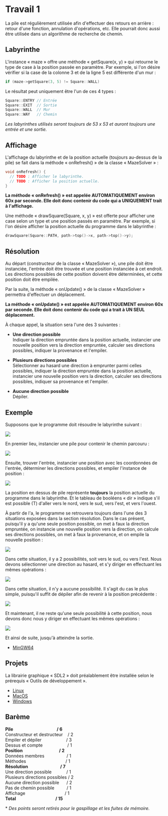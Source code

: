 # Travail 1 #

La pile est régulièrement utilisée afin d'effectuer des retours en arrière : retour d'une fonction, annulation d'opérations, etc. Elle pourrait donc aussi être utilisée dans un algorithme de recherche de chemin.

## Labyrinthe ##

L'instance « maze » offre une méthode « getSquare(x, y) » qui retourne le type de case à la position passée en paramètre. Par exemple, si l'on désire vérifier si la case de la colonne 3 et de la ligne 5 est différente d'un mur :

```cpp
if (maze->getSquare(3, 5) != Square::WALL)
```

Le résultat peut uniquement être l'un de ces 4 types :

```cpp
Square::ENTRY // Entrée
Square::EXIT  // Sortie
Square::WALL  // Mur
Square::WAY   // Chemin
```

*Les labyrinthes utilisés seront toujours de 53 x 53 et auront toujours une entrée et une sortie.*

## Affichage ##
L'affichage du labyrinthe et de la position actuelle (toujours au-dessus de la pile) se fait dans la méthode « onRefresh() » de la classe « MazeSolver » :

```cpp
void onRefresh() {
  // TODO : Afficher le labyrinthe.
  // TODO : Afficher la position actuelle.
}
```

**La méthode « onRefresh() » est appelée AUTOMATIQUEMENT environ 60x par seconde. Elle doit donc contenir du code qui a UNIQUEMENT trait à l'affichage.**

Une méthode « drawSquare(Square, x, y) » est offerte pour afficher une case selon un type et une position passés en paramètre. Par exemple, si l'on désire afficher la position actuelle du programme dans le labyrinthe :

```cpp
drawSquare(Square::PATH, path->top()->x, path->top()->y);
```

## Résolution ##

Au départ (constructeur de la classe « MazeSolver »), une pile doit être instanciée, l'entrée doit être trouvée et une position instanciée à cet endroit. Les directions possibles de cette position doivent être déterminées, et cette position doit être empilée.

Par la suite, la méthode « onUpdate() » de la classe « MazeSolver » permettra d'effectuer un déplacement.

**La méthode « onUpdate() » est appelée AUTOMATIQUEMENT environ 60x par seconde. Elle doit donc contenir du code qui a trait à UN SEUL déplacement.**

À chaque appel, la situation sera l'une des 3 suivantes :

- **Une direction possible**<br>
Indiquer la direction empruntée dans la position actuelle, instancier une nouvelle position vers la direction empruntée, calculer ses directions possibles, indiquer la provenance et l'empiler.

- **Plusieurs directions possibles**<br>
Sélectionner au hasard une direction à emprunter parmi celles possibles, indiquer la direction empruntée dans la position actuelle, instancier une nouvelle position vers la direction, calculer ses directions possibles, indiquer sa provenance et l'empiler.

- **Aucune direction possible**<br>
Dépiler.

## Exemple ##

Supposons que le programme doit résoudre le labyrinthe suivant : 

![](Images/TP1/Maze01.png)

En premier lieu, instancier une pile pour contenir le chemin parcouru :

![](Images/TP1/Maze02.png)

Ensuite, trouver l'entrée, instancier une position avec les coordonnées de l'entrée, déterminer les directions possibles, et empiler l'instance de position :

![](Images/TP1/Maze03.png)

La position en dessus de pile représente **toujours** la position actuelle du programme dans le labyrinthe. Et le tableau de booléens « dir » indique s'il est possible (T) d'aller vers le nord, vers le sud, vers l'est, et vers l'ouest.

À partir de l'a, le programme se retrouvera toujours dans l'une des 3 situations exposées dans la section résolution. Dans le cas présent, puisqu'il y a qu'une seule position possible, on met à faux la direction empruntée, on instancie une nouvelle position vers la direction, on calcule ses directions possibles, on met à faux la provenance, et on empile la nouvelle position :

![](Images/TP1/Maze04.png)

Dans cette situation, il y a 2 possibilités, soit vers le sud, ou vers l'est. Nous devons sélectionner une direction au hasard, et s'y diriger en effectuant les mêmes opérations :

![](Images/TP1/Maze05.png)

Dans cette situation, il n'y a aucune possibilité. Il s'agit du cas le plus simple, puisqu'il suffit de dépiler afin de revenir à la position précédente :

![](Images/TP1/Maze06.png)

Et maintenant, il ne reste qu'une seule possibilité à cette position, nous devons donc nous y diriger en effectuant les mêmes opérations :

![](Images/TP1/Maze07.png)

Et ainsi de suite, jusqu'à atteindre la sortie.

- [MinGW64](Fichiers/420C35JOTP1MINGW64.exe)

## Projets ##

La librairie graphique « SDL2 » doit préalablement être installée selon le prérequis « Outils de développement ».

- [Linux](Fichiers/420C35JOTP1LINUX.zip)
- [MacOS](Fichiers/420C35JOTP1MACOS.zip)
- [Windows](Fichiers/420C35JOTP1WINDOWS.zip)

## Barème ##

**Pile&nbsp;&nbsp;&nbsp;&nbsp;&nbsp;&nbsp;&nbsp;&nbsp;&nbsp;&nbsp;&nbsp;&nbsp;&nbsp;&nbsp;&nbsp;&nbsp;&nbsp;&nbsp;&nbsp;&nbsp;&nbsp;&nbsp;&nbsp;&nbsp;&nbsp;&nbsp;&nbsp;&nbsp;&nbsp;&nbsp;&nbsp;&nbsp;&nbsp;&nbsp;&nbsp;&nbsp;&nbsp;&nbsp;&nbsp;&nbsp;&nbsp;&nbsp;/ 6**<br>
Constructeur et destructeur&nbsp;&nbsp;&nbsp;&nbsp;/ 2<br>
Empiler et dépiler&nbsp;&nbsp;&nbsp;&nbsp;&nbsp;&nbsp;&nbsp;&nbsp;&nbsp;&nbsp;&nbsp;&nbsp;&nbsp;&nbsp;&nbsp;&nbsp;&nbsp;&nbsp;&nbsp;&nbsp;/ 3<br>
Dessus et compte&nbsp;&nbsp;&nbsp;&nbsp;&nbsp;&nbsp;&nbsp;&nbsp;&nbsp;&nbsp;&nbsp;&nbsp;&nbsp;&nbsp;&nbsp;&nbsp;&nbsp;&nbsp;&nbsp;&nbsp;/ 1<br>
**Position&nbsp;&nbsp;&nbsp;&nbsp;&nbsp;&nbsp;&nbsp;&nbsp;&nbsp;&nbsp;&nbsp;&nbsp;&nbsp;&nbsp;&nbsp;&nbsp;&nbsp;&nbsp;&nbsp;&nbsp;&nbsp;&nbsp;&nbsp;&nbsp;&nbsp;&nbsp;&nbsp;&nbsp;&nbsp;&nbsp;&nbsp;&nbsp;&nbsp;&nbsp;&nbsp;/ 2**<br>
Données membres&nbsp;&nbsp;&nbsp;&nbsp;&nbsp;&nbsp;&nbsp;&nbsp;&nbsp;&nbsp;&nbsp;&nbsp;&nbsp;&nbsp;&nbsp;&nbsp;&nbsp;&nbsp;/ 1<br>
Méthodes&nbsp;&nbsp;&nbsp;&nbsp;&nbsp;&nbsp;&nbsp;&nbsp;&nbsp;&nbsp;&nbsp;&nbsp;&nbsp;&nbsp;&nbsp;&nbsp;&nbsp;&nbsp;&nbsp;&nbsp;&nbsp;&nbsp;&nbsp;&nbsp;&nbsp;&nbsp;&nbsp;&nbsp;&nbsp;&nbsp;&nbsp;&nbsp;/ 1<br>
**Résolution&nbsp;&nbsp;&nbsp;&nbsp;&nbsp;&nbsp;&nbsp;&nbsp;&nbsp;&nbsp;&nbsp;&nbsp;&nbsp;&nbsp;&nbsp;&nbsp;&nbsp;&nbsp;&nbsp;&nbsp;&nbsp;&nbsp;&nbsp;&nbsp;&nbsp;&nbsp;&nbsp;&nbsp;&nbsp;&nbsp;&nbsp;/ 7**<br>
Une direction possible&nbsp;&nbsp;&nbsp;&nbsp;&nbsp;&nbsp;&nbsp;&nbsp;&nbsp;&nbsp;&nbsp;&nbsp;/ 1<br>
Plusieurs directions possibles&nbsp;/ 2<br>
Aucune direction possible&nbsp;&nbsp;&nbsp;&nbsp;&nbsp;&nbsp;/ 2<br>
Pas de chemin possible&nbsp;&nbsp;&nbsp;&nbsp;&nbsp;&nbsp;&nbsp;&nbsp;&nbsp;&nbsp;/ 1<br>
Affichage&nbsp;&nbsp;&nbsp;&nbsp;&nbsp;&nbsp;&nbsp;&nbsp;&nbsp;&nbsp;&nbsp;&nbsp;&nbsp;&nbsp;&nbsp;&nbsp;&nbsp;&nbsp;&nbsp;&nbsp;&nbsp;&nbsp;&nbsp;&nbsp;&nbsp;&nbsp;&nbsp;&nbsp;&nbsp;&nbsp;&nbsp;&nbsp;/ 1<br>
**Total&nbsp;&nbsp;&nbsp;&nbsp;&nbsp;&nbsp;&nbsp;&nbsp;&nbsp;&nbsp;&nbsp;&nbsp;&nbsp;&nbsp;&nbsp;&nbsp;&nbsp;&nbsp;&nbsp;&nbsp;&nbsp;&nbsp;&nbsp;&nbsp;&nbsp;&nbsp;&nbsp;&nbsp;&nbsp;&nbsp;&nbsp;&nbsp;&nbsp;&nbsp;&nbsp;&nbsp;&nbsp;&nbsp;/ 15**

\* *Des points seront retirés pour le gaspillage et les fuites de mémoire.*